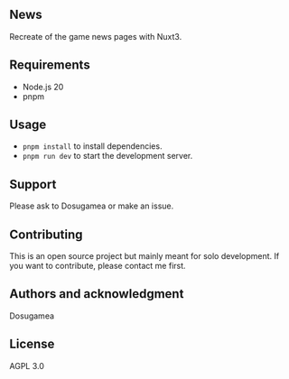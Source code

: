 ## News

Recreate of the game news pages with Nuxt3.

## Requirements

- Node.js 20
- pnpm

## Usage

- `pnpm install` to install dependencies.
- `pnpm run dev` to start the development server.

## Support

Please ask to Dosugamea or make an issue.

## Contributing

This is an open source project but mainly meant for solo development. If you want to contribute, please contact me first.

## Authors and acknowledgment

Dosugamea

## License

AGPL 3.0
